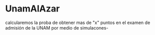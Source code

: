 # UnamAlAzar
calcularemos la proba de obtener mas de "x" puntos en el examen de admisión de la UNAM por medio de simulacones-
